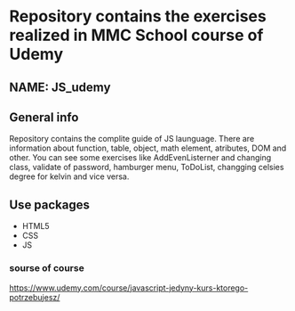 # Repository contains the exercises realized in MMC School course of Udemy
## NAME: JS_udemy

## General info
Repository contains the complite guide of JS launguage. There are information about function, table, object, math element, atributes, DOM and other. 
You can see some exercises like AddEvenListerner and changing class, validate of password, hamburger menu, ToDoList, changging celsies degree for kelvin and vice versa. 

## Use packages
* HTML5
* CSS
* JS

### sourse of course 
https://www.udemy.com/course/javascript-jedyny-kurs-ktorego-potrzebujesz/